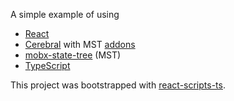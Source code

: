 A simple example of using 

* [React](https://reactjs.org/)
* [Cerebral](https://cerebraljs.com) with MST [addons](https://cerebraljs.com/docs/addons/mobx-state-tree.html) 
* [mobx-state-tree](https://github.com/mobxjs/mobx-state-tree) (MST)
* [TypeScript](https://www.typescriptlang.org/)

This project was bootstrapped with [react-scripts-ts](react-scripts-ts).
